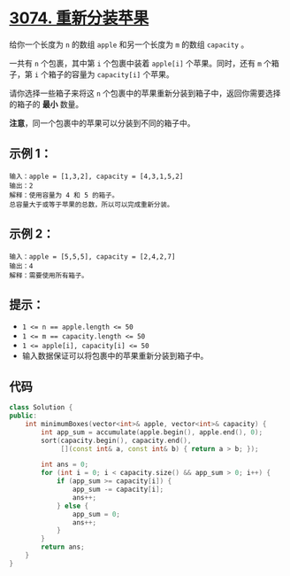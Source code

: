 # [3074. 重新分装苹果](https://leetcode.cn/problems/apple-redistribution-into-boxes/)

给你一个长度为 `n` 的数组 `apple` 和另一个长度为 `m` 的数组 `capacity` 。

一共有 `n` 个包裹，其中第 `i` 个包裹中装着 `apple[i]` 个苹果。同时，还有 `m` 个箱子，第 `i` 个箱子的容量为 `capacity[i]` 个苹果。

请你选择一些箱子来将这 `n` 个包裹中的苹果重新分装到箱子中，返回你需要选择的箱子的 **最小** 数量。

**注意**，同一个包裹中的苹果可以分装到不同的箱子中。

## **示例 1：**

```
输入：apple = [1,3,2], capacity = [4,3,1,5,2]
输出：2
解释：使用容量为 4 和 5 的箱子。
总容量大于或等于苹果的总数，所以可以完成重新分装。
```

## **示例 2：**

```
输入：apple = [5,5,5], capacity = [2,4,2,7]
输出：4
解释：需要使用所有箱子。
```

## **提示：**

- `1 <= n == apple.length <= 50`
- `1 <= m == capacity.length <= 50`
- `1 <= apple[i], capacity[i] <= 50`
- 输入数据保证可以将包裹中的苹果重新分装到箱子中。

## 代码

```cpp
class Solution {
public:
    int minimumBoxes(vector<int>& apple, vector<int>& capacity) {
        int app_sum = accumulate(apple.begin(), apple.end(), 0);
        sort(capacity.begin(), capacity.end(),
             [](const int& a, const int& b) { return a > b; });

        int ans = 0;
        for (int i = 0; i < capacity.size() && app_sum > 0; i++) {
            if (app_sum >= capacity[i]) {
                app_sum -= capacity[i];
                ans++;
            } else {
                app_sum = 0;
                ans++;
            }
        }
        return ans;
    }
}
```

